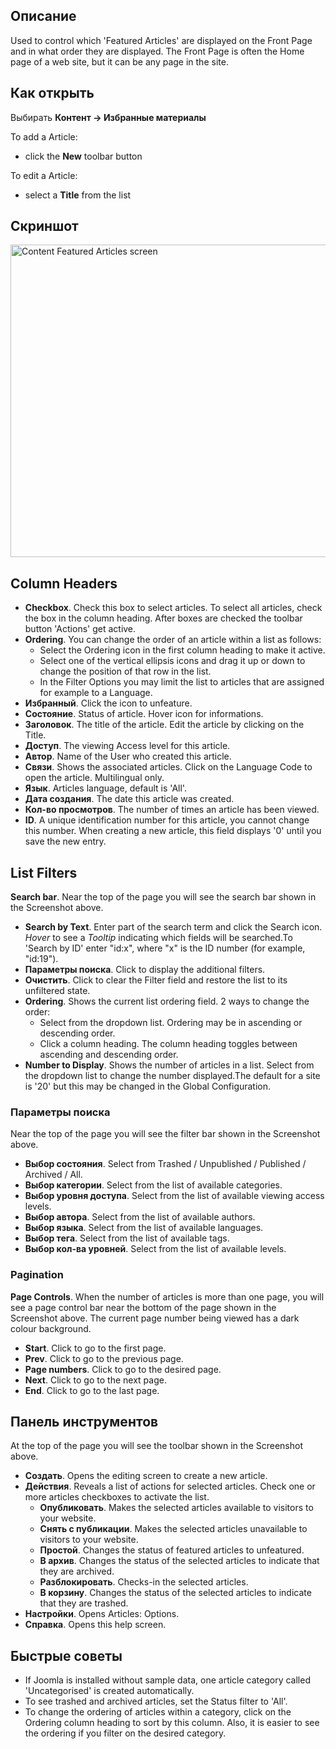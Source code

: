 <!-- Filename: Help4.x:Articles:_Featured / Display title: Избранные материалы -->

## Описание

Used to control which 'Featured Articles' are displayed on the Front
Page and in what order they are displayed. The Front Page is often the
Home page of a web site, but it can be any page in the site.

## Как открыть
Выбирать **Контент → Избранные материалы**

To add a Article:

- click the **New** toolbar button

To edit a Article:

- select a **Title** from the list

## Скриншот

<img
src="https://docs.joomla.org/images/thumb/a/a0/Help-4x-Content-Featured-Articles-screen-ru.png/800px-Help-4x-Content-Featured-Articles-screen-ru.png"
decoding="async"
srcset="https://docs.joomla.org/images/thumb/a/a0/Help-4x-Content-Featured-Articles-screen-ru.png/1200px-Help-4x-Content-Featured-Articles-screen-ru.png 1.5x, https://docs.joomla.org/images/thumb/a/a0/Help-4x-Content-Featured-Articles-screen-ru.png/1600px-Help-4x-Content-Featured-Articles-screen-ru.png 2x"
data-file-width="2560" data-file-height="1600" width="800" height="500"
alt="Content Featured Articles screen" />

## Column Headers

- **Checkbox**. Check this box to select articles. To select all
  articles, check the box in the column heading. After boxes are checked
  the toolbar button 'Actions' get active.
- **Ordering**. You can change the order of an article within a list as
  follows:
  - Select the Ordering icon <i class="fa-solid fa-sort"></i> in the first
  column heading to make it active.
  - Select one of the vertical ellipsis icons <span class="icon-ellipsis-v"></span>
 and drag it up or down to change the
    position of that row in the list.
  - In the Filter Options you may limit the list to articles that are
    assigned for example to a Language.
- **Избранный**. Click the icon to unfeature.
- **Состояние**. Status of article. Hover icon for informations.
- **Заголовок**. The title of the article. Edit the article by clicking
  on the Title.
- **Доступ**. The viewing Access level  for this article.
- **Автор**. Name of the User who created this article.
- **Связи**. Shows the associated articles. Click on the Language Code
  to open the article. Multilingual only.
- **Язык**. Articles language, default is 'All'.
- **Дата создания**. The date this article was created.
- **Кол-во просмотров**. The number of times an article has been viewed.
- **ID**. A unique identification number for this article, you cannot
  change this number. When creating a new article, this field displays
  '0' until you save the new entry.

## List Filters

**Search bar**. Near the top of the page you will see the search bar
shown in the Screenshot above.

- **Search by Text**. Enter part of the search term and click the Search
  icon. *Hover* to see a *Tooltip* indicating which fields will be
  searched.To 'Search by ID' enter "id:x", where "x" is the ID number
  (for example, "id:19").
- **Параметры поиска**. Click to display the additional filters.
- **Очистить**. Click to clear the Filter field and restore the list to
  its unfiltered state.
- **Ordering**. Shows the current list ordering field. 2 ways to change
  the order:
  - Select from the dropdown list. Ordering may be in ascending or
    descending order.
  - Click a column heading. The column heading toggles between ascending
    and descending order.
- **Number to Display**. Shows the number of articles in a list. Select
  from the dropdown list to change the number displayed.The default for
  a site is '20' but this may be changed in the Global Configuration.

### Параметры поиска

Near the top of the page you will see the filter bar shown in the
Screenshot above.

- **Выбор состояния**. Select from Trashed / Unpublished / Published /
  Archived / All.
- **Выбор категории**. Select from the list of available categories.
- **Выбор уровня доступа**. Select from the list of available viewing
  access levels.
- **Выбор автора**. Select from the list of available authors.
- **Выбор языка**. Select from the list of available languages.
- **Выбор тега**. Select from the list of available tags.
- **Выбор кол-ва уровней**. Select from the list of available levels.

### Pagination

**Page Controls**. When the number of articles is more than one page,
you will see a page control bar near the bottom of the page shown in the
Screenshot above. The current page number being viewed
has a dark colour background.

- **Start**. Click to go to the first page.
- **Prev**. Click to go to the previous page.
- **Page numbers**. Click to go to the desired page.
- **Next**. Click to go to the next page.
- **End**. Click to go to the last page.

## Панель инструментов

At the top of the page you will see the toolbar shown in the
Screenshot above.

- **Создать**. Opens the editing screen to create a new article.
- **Действия**. Reveals a list of actions for selected articles. Check
  one or more articles checkboxes to activate the list.
  - **Опубликовать**. Makes the selected articles available to visitors
    to your website.
  - **Снять с публикации**. Makes the selected articles unavailable to
    visitors to your website.
  - **Простой**. Changes the status of featured articles to unfeatured.
  - **В архив**. Changes the status of the selected articles to indicate
    that they are archived.
  - **Разблокировать**. Checks-in the selected articles.
  - **В корзину**. Changes the status of the selected articles to
    indicate that they are trashed.
- **Настройки**. Opens Articles: Options.
- **Справка**. Opens this help screen.

## Быстрые советы

- If Joomla is installed without sample data, one article category
  called 'Uncategorised' is created automatically.
- To see trashed and archived articles, set the Status filter to 'All'.
- To change the ordering of articles within a category, click on the
  Ordering column heading to sort by this column. Also, it is easier to
  see the ordering if you filter on the desired category.
